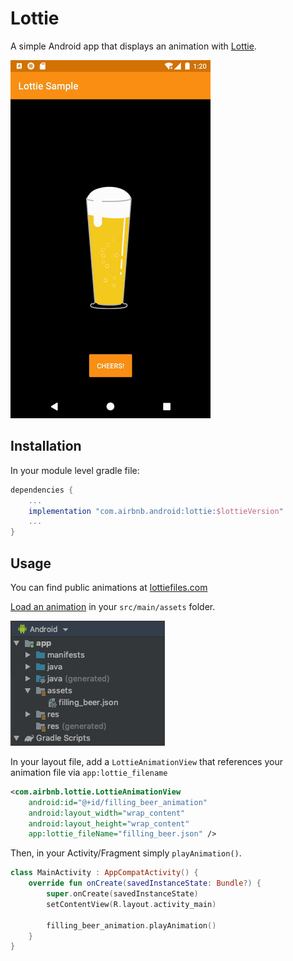 # Lottie
A simple Android app that displays an animation with [Lottie](https://airbnb.io/lottie/#/README).

![app gif](https://github.com/ivanalvarado/lottie/blob/master/lottie_sample.gif)

## Installation
In your module level gradle file:
```gradle
dependencies {
    ...
    implementation "com.airbnb.android:lottie:$lottieVersion"
    ...
}
```

## Usage
You can find public animations at [lottiefiles.com](https://lottiefiles.com/)

[Load an animation](https://airbnb.io/lottie/#/android?id=loading-an-animation) in your `src/main/assets` folder.

![assets file structure](https://github.com/ivanalvarado/lottie/blob/master/assets_file_structure.png)

In your layout file, add a `LottieAnimationView` that references your animation file via `app:lottie_filename`
```xml
<com.airbnb.lottie.LottieAnimationView
    android:id="@+id/filling_beer_animation"
    android:layout_width="wrap_content"
    android:layout_height="wrap_content"
    app:lottie_fileName="filling_beer.json" />
```

Then, in your Activity/Fragment simply `playAnimation()`.
```kotlin
class MainActivity : AppCompatActivity() {
    override fun onCreate(savedInstanceState: Bundle?) {
        super.onCreate(savedInstanceState)
        setContentView(R.layout.activity_main)
    
        filling_beer_animation.playAnimation()
    }
}
```
